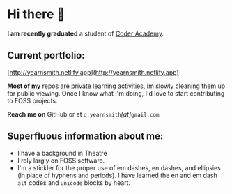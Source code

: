 # Hi there 👋

**I am recently graduated** a student of [Coder Academy](https://github.com/coder-academy-students).

## Current portfolio:
[http://yearnsmith.netlify.app](http://yearnsmith.netlify.app)

**Most of my** repos are private learning activities, Im slowly cleaning them up for public viewing. Once I know what I'm doing, I'd love to start contributing to FOSS projects.

**Reach me on** GitHub or at `d.yearnsmith`&zwj;*&lbrack;at&rbrack;*&zwj;`gmail.com`

## Superfluous information about me:
- I have a background in Theatre
- I rely largly on FOSS software.
- I'm a stickler for the proper use of em dashes, en dashes, and ellipsies (in place of hyphens and periods). I have learned the en and em dash `alt` codes and `unicode` blocks by heart.
